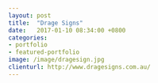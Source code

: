 ```yaml
---
layout: post
title:  "Drage Signs"
date:   2017-01-10 08:34:00 +0800
categories:
- portfolio
- featured-portfolio
image: /image/dragesign.jpg
clienturl: http://www.dragesigns.com.au/
---
```

